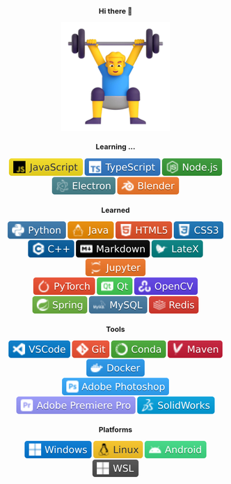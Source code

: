 <center>

### Hi there 👋

<!--
**caihuaye/caihuaye** is a ✨ _special_ ✨ repository because its `README.md` (this file) appears on your GitHub profile.

Here are some ideas to get you started:

- 🔭 I’m currently working on ...
- 🌱 I’m currently learning ...
- 👯 I’m looking to collaborate on ...
- 🤔 I’m looking for help with ...
- 💬 Ask me about ...
- 📫 How to reach me: ...
- 😄 Pronouns: ...
- ⚡ Fun fact: ...
-->

<img src="./images/man.png" width="250" height="250"/>

### Learning ...

<div>
  <!-- ![JavaScript Badge](https://img.shields.io/badge/JavaScript-F7DF1E?logo=javascript&logoColor=000&style=flat) -->
  <a href="https://www.javascript.com/"><img src="./svg/JavaScript-F7DF1E.svg" alt="JavaScript"></a>
  <!-- ![TypeScript Badge](https://img.shields.io/badge/TypeScript-3178C6?logo=typescript&logoColor=fff&style=flat) -->
  <a href="https://www.typescriptlang.org/"><img src="./svg/TypeScript-3178C6.svg" alt="TypeScript"></a>
  <!-- ![Node.js Badge](https://img.shields.io/badge/Node.js-339933?logo=node.js&logoColor=fff&style=flat) -->
  <a href="https://nodejs.org/"><img src="./svg/Node.svg" alt="Node.js"></a>
  <!-- ![Electron Badge](https://img.shields.io/badge/Electron-47848F?logo=electron&logoColor=fff&style=flat) -->
  <a href="https://electronjs.org/"><img src="./svg/Electron-47848F.svg" alt="Electron"></a>
  <!-- ![Blender Badge](https://img.shields.io/badge/Blender-F5792A?logo=blender&logoColor=fff&style=flat) -->
  <a href="https://www.blender.org/"><img src="./svg/Blender-F5792A.svg" alt="Blender"></a>
</div>

### Learned

<div>
  <!-- ![Python Badge](https://img.shields.io/badge/Python-3776AB?logo=python&logoColor=fff&style=flat) -->
  <a href="https://www.python.org/"><img src="./svg/Python-3776AB.svg" alt="Python"></a>
  <!-- ![Java Badge](https://img.shields.io/badge/Java-ED8B00?logo=openjdk&logoColor=fff&style=flat) -->
  <a href="https://www.java.com/"><img src="./svg/Java-ED8B00.svg" alt="Java"></a>
  <!-- ![HTML5 Badge](https://img.shields.io/badge/HTML5-E34F26?logo=html5&logoColor=fff&style=flat) -->
  <a href="https://html.com/"><img src="./svg/HTML5-E34F26.svg" alt="HTML5"></a>
  <!-- ![CSS3 Badge](https://img.shields.io/badge/CSS3-1572B6?logo=css3&logoColor=fff&style=flat) -->
  <a href="https://developer.mozilla.org/docs/Web/CSS"><img src="./svg/CSS3-1572B6.svg" alt="CSS3"></a>
  <!-- ![C++ Badge](https://img.shields.io/badge/C%2B%2B-00599C?logo=cplusplus&logoColor=fff&style=flat) -->
  <a href="https://isocpp.org/"><img src="./svg/C++-00599C.svg" alt="C++"></a>
  <!-- ![Markdown Badge](https://img.shields.io/badge/Markdown-000000?logo=markdown&logoColor=fff&style=flat) -->
  <a href="https://www.markdownguide.org/"><img src="./svg/Markdown-000000.svg" alt="Markdown"></a>
  <!-- ![LateX Badge](https://img.shields.io/badge/LateX-008080?logo=latex&logoColor=fff&style=flat) -->
  <a href="https://www.latex-project.org/"><img src="./svg/LateX-008080.svg" alt="LateX"></a>
  <!-- ![Jupyter Badge](https://img.shields.io/badge/Jupyter-F37626?logo=jupyter&logoColor=fff&style=flat) -->
  <a href="https://jupyter.org/"><img src="./svg/Jupyter-F37626.svg" alt="Jupyter"></a>
</div>

<div>
  <!-- ![Pytorch Badge](https://img.shields.io/badge/PyTorch-EE4C2C?logo=pytorch&logoColor=fff&style=flat) -->
  <a href="https://pytorch.org/"><img src="./svg/PyTorch-EE4C2C.svg" alt="PyTorch"></a>
  <!-- ![Qt Badge](https://img.shields.io/badge/Qt-41CD52?logo=qt&logoColor=fff&style=flat) -->
  <a href="https://www.qt.io/"><img src="./svg/Qt-41CD52.svg" alt="Qt"></a>
  <!-- ![OpenCV Badge](https://img.shields.io/badge/OpenCV-5C3EE8?logo=opencv&logoColor=fff&style=flat) -->
  <a href="https://opencv.org/"><img src="./svg/OpenCV-5C3EE8.svg" alt="OpenCV"></a>
  <!-- ![Spring Badge](https://img.shields.io/badge/Spring-6DB33F?logo=spring&logoColor=fff&style=flat) -->
  <a href="https://spring.io/"><img src="./svg/Spring-6DB33F.svg" alt="Spring"></a>
  <!-- ![MySQL Badge](https://img.shields.io/badge/MySQL-4479A1?logo=mysql&logoColor=fff&style=flat) -->
  <a href="https://www.mysql.com/"><img src="./svg/MySQL-4479A1.svg" alt="MySQL"></a>
  <!-- ![Redis Badge](https://img.shields.io/badge/Redis-DC382D?logo=redis&logoColor=fff&style=flat) -->
  <a href="https://redis.io/"><img src="./svg/Redis-DC382D.svg" alt="Redis"></a>
</div>

### Tools

<div>
  <!-- ![Visual Studio Code Badge](https://img.shields.io/badge/VSCode-007ACC?logo=visualstudiocode&logoColor=fff&style=flat) -->
  <a href="https://code.visualstudio.com/"><img src="./svg/VSCode-007ACC.svg" alt="VSCode"></a>
  <!-- ![Git Badge](https://img.shields.io/badge/Git-F05032?logo=git&logoColor=fff&style=flat) -->
  <a href="https://git-scm.com/"><img src="./svg/Git-F05032.svg" alt="Git"></a>
  <!-- ![Conda Badge](https://img.shields.io/badge/Conda-44A833?logo=anaconda&logoColor=fff&style=flat) -->
  <a href="https://www.anaconda.com/"><img src="./svg/Conda-44A833.svg" alt="Conda"></a>
  <!-- ![Maven Badge](https://img.shields.io/badge/Maven-C71A36?logo=apachemaven&logoColor=fff&style=flat) -->
  <a href="https://maven.apache.org/"><img src="./svg/Maven-C71A36.svg" alt="Maven"></a>
  <!-- ![Docker Badge](https://img.shields.io/badge/Docker-2496ED?logo=docker&logoColor=fff&style=flat) -->
  <a href="https://www.docker.com/"><img src="./svg/Docker-2496ED.svg" alt="Docker"></a>
</div>

<div>
  <!-- ![Adobe Photoshop Badge](https://img.shields.io/badge/Adobe%20Photoshop-31A8FF?logo=adobephotoshop&logoColor=fff&style=flat) -->
  <a href="https://www.adobe.com/products/photoshop.html"><img src="./svg/Adobe_Photoshop-31A8FF.svg" alt="Adobe Photoshop"></a>
  <!-- ![Adobe Premiere Pro Badge](https://img.shields.io/badge/Adobe%20Premiere%20Pro-9999FF?logo=adobepremierepro&logoColor=fff&style=flat) -->
  <a href="https://www.adobe.com/products/premiere.html"><img src="./svg/Adobe_Premiere Pro-9999FF.svg" alt="Adobe Premiere Pro"></a>
  <!-- ![SolidWorks Badge](https://img.shields.io/badge/SolidWorks-00A1E0?logo=dassaultsystemes&logoColor=fff&style=flat) -->
  <a href="https://www.solidworks.com/"><img src="./svg/SolidWorks-00A1E0.svg" alt="SolidWorks"></a>
</div>

### Platforms

<div>
  <!-- ![Windows Badge](https://img.shields.io/badge/Windows-0078D6?logo=windows11&logoColor=fff&style=flat) -->
  <a href="https://www.microsoft.com/windows"><img src="./svg/Windows-0078D6.svg" alt="Windows"></a>
  <!-- ![Linux Badge](https://img.shields.io/badge/Linux-FCC624?logo=linux&logoColor=000&style=flat) -->
  <a href="https://www.linux.org/"><img src="./svg/Linux-FCC624.svg" alt="Linux"></a>
  <!-- ![Android Badge](https://img.shields.io/badge/Android-3DDC84?logo=android&logoColor=fff&style=flat) -->
  <a href="https://www.android.com/"><img src="./svg/Android-3DDC84.svg" alt="Android"></a>
  <!-- ![WSL Badge](https://img.shields.io/badge/WSL-4D4D4D?logo=windows11&logoColor=fff&style=flat) -->
  <a href="https://learn.microsoft.com/windows/wsl/"><img src="./svg/WSL-4D4D4D.svg" alt="WSL"></a>
</div>

</center>

